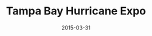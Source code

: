 ---
title:	"Tampa Bay Hurricane Expo"
layout:	post
date:	2015-03-31
link:	tampabayhurricaneexpo.com
link_url:	http://commbocc.github.io/hurricaneExpo/
image:	portfolio-hurricane.png
tags:	jekyll
---